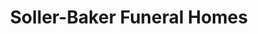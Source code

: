 ---
title: "Soller-Baker Funeral Homes"
url: /west-lafayette/soller-baker-funeral-homes/
shop: Bestattungen
---